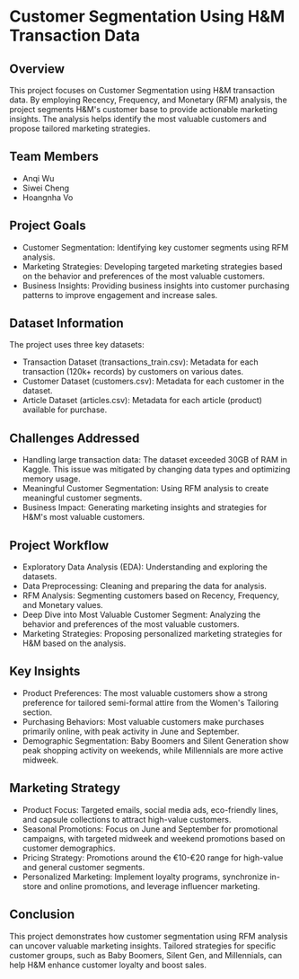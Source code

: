 # Customer Segmentation Using H&M Transaction Data

## Overview
This project focuses on Customer Segmentation using H&M transaction data. By employing Recency, Frequency, and Monetary (RFM) analysis, the project segments H&M's customer base to provide actionable marketing insights. The analysis helps identify the most valuable customers and propose tailored marketing strategies.

## Team Members
- Anqi Wu
- Siwei Cheng
- Hoangnha Vo

## Project Goals
- Customer Segmentation: Identifying key customer segments using RFM analysis.
- Marketing Strategies: Developing targeted marketing strategies based on the behavior and preferences of the most valuable customers.
- Business Insights: Providing business insights into customer purchasing patterns to improve engagement and increase sales.

## Dataset Information
The project uses three key datasets:

- Transaction Dataset (transactions_train.csv): Metadata for each transaction (120k+ records) by customers on various dates.
- Customer Dataset (customers.csv): Metadata for each customer in the dataset.
- Article Dataset (articles.csv): Metadata for each article (product) available for purchase.

## Challenges Addressed
- Handling large transaction data: The dataset exceeded 30GB of RAM in Kaggle. This issue was mitigated by changing data types and optimizing memory usage.
- Meaningful Customer Segmentation: Using RFM analysis to create meaningful customer segments.
- Business Impact: Generating marketing insights and strategies for H&M's most valuable customers.

## Project Workflow
- Exploratory Data Analysis (EDA): Understanding and exploring the datasets.
- Data Preprocessing: Cleaning and preparing the data for analysis.
- RFM Analysis: Segmenting customers based on Recency, Frequency, and Monetary values.
- Deep Dive into Most Valuable Customer Segment: Analyzing the behavior and preferences of the most valuable customers.
- Marketing Strategies: Proposing personalized marketing strategies for H&M based on the analysis.

## Key Insights
- Product Preferences: The most valuable customers show a strong preference for tailored semi-formal attire from the Women's Tailoring section.
- Purchasing Behaviors: Most valuable customers make purchases primarily online, with peak activity in June and September.
- Demographic Segmentation: Baby Boomers and Silent Generation show peak shopping activity on weekends, while Millennials are more active midweek.

## Marketing Strategy
- Product Focus: Targeted emails, social media ads, eco-friendly lines, and capsule collections to attract high-value customers.
- Seasonal Promotions: Focus on June and September for promotional campaigns, with targeted midweek and weekend promotions based on customer demographics.
- Pricing Strategy: Promotions around the €10-€20 range for high-value and general customer segments.
- Personalized Marketing: Implement loyalty programs, synchronize in-store and online promotions, and leverage influencer marketing.

## Conclusion
This project demonstrates how customer segmentation using RFM analysis can uncover valuable marketing insights. Tailored strategies for specific customer groups, such as Baby Boomers, Silent Gen, and Millennials, can help H&M enhance customer loyalty and boost sales.
